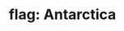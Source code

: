 ---
layout: smileys&emotion
title: "flag: Antarctica"
emoji: flag_antarctica
permalink: 🇦🇶.html
image: assets/img/3moji/flag_antarctica.png
---